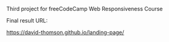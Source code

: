 Third project for freeCodeCamp Web Responsiveness Course

Final result URL:

https://david-thomson.github.io/landing-page/
